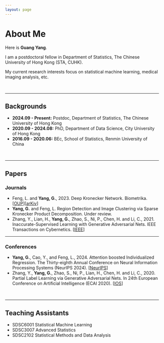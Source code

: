 ```yaml
---
layout: page
---
```


# About Me

Here is **Guang Yang**.

I am a postdoctoral fellow in Department of Statistics, The Chinese University of Hong Kong (STA, CUHK).

My current research interests focus on statistical machine learning, medical imaging analysis, etc.

<br>

---

## Backgrounds

- **2024.09 - Present:** Postdoc, Department of Statistics, The Chinese University of Hong Kong
- **2020.09 - 2024.08:** PhD, Department of Data Science, City University of Hong Kong
- **2016.09 - 2020.06:** BEc, School of Statistics, Renmin University of China

<br>

---

## Papers

### Journals

- Feng, L. and **Yang, G.**, 2023. Deep Kronecker Network. Biometrika. [[OUP](https://doi.org/10.1093/biomet/asad049)][[arKiv](https://arxiv.org/abs/2210.13327)]
- **Yang, G.** and Feng, L. Region Detection and Image Clustering via Sparse Kronecker Product Decomposition. Under review.
- Zhang, Y., Lian, H., **Yang, G.**, Zhao, S., Ni, P., Chen, H. and Li, C., 2021. Inaccurate-Supervised Learning with Generative Adversarial Nets. IEEE Transactions on Cybernetics. [[IEEE](https://ieeexplore.ieee.org/abstract/document/9526351)]

<hr>

### Conferences

- **Yang, G.**, Cao, Y., and Feng, L., 2024. Attention boosted Individualized Regression. The Thirty-eighth Annual Conference on Neural Information Processing Systems (NeurIPS 2024). [[NeurIPS](https://openreview.net/forum?id=9xoFciqYIU)]
- Zhang, Y., **Yang, G.**, Zhao, S., Ni, P., Lian, H., Chen, H. and Li, C., 2020. Partial Label Learning via Generative Adversarial Nets. In 24th European Conference on Artificial Intelligence (ECAI 2020). [[IOS](https://ebooks.iospress.nl/doi/10.3233/FAIA200279)]

<br>

---

## Teaching Assistants

- SDSC6001 Statistical Machine Learning
- SDSC3007 Advanced Statistics
- SDSC2102 Statistical Methods and Data Analysis

<br>
